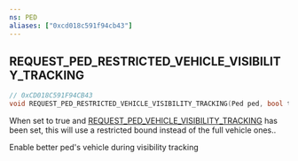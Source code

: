 ```yaml
---
ns: PED
aliases: ["0xcd018c591f94cb43"]
---
```

## REQUEST_PED_RESTRICTED_VEHICLE_VISIBILITY_TRACKING

```c
// 0xCD018C591F94CB43
void REQUEST_PED_RESTRICTED_VEHICLE_VISIBILITY_TRACKING(Ped ped, bool trackvehicle);
```

When set to true and [REQUEST_PED_VEHICLE_VISIBILITY_TRACKING](#_0x2BC338A7B21F4608) has been set, this will use a restricted bound instead of the full vehicle ones..

Enable better ped's vehicle during visibility tracking

